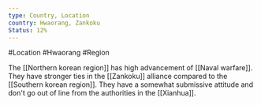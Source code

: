 ```yaml
---
type: Country, Location
country: Hwaorang, Zankoku
Status: 12%
---
```


#Location #Hwaorang #Region

The [[Northern korean region]] has high advancement of [[Naval warfare]]. They have stronger ties in the [[Zankoku]] alliance compared to the [[Southern korean region]]. They have a somewhat submissive attitude and don't go out of line from the authorities in the [[Xianhua]]. 